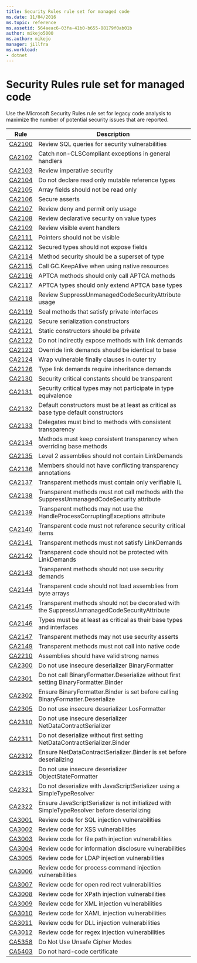 ```yaml
---
title: Security Rules rule set for managed code
ms.date: 11/04/2016
ms.topic: reference
ms.assetid: 564aeac6-03fa-41b0-b655-88179f0ab01b
author: mikejo5000
ms.author: mikejo
manager: jillfra
ms.workload:
- dotnet
---
```

# Security Rules rule set for managed code

Use the Microsoft Security Rules rule set for legacy code analysis to maximize the number of potential security issues that are reported.

|Rule|Description|
|----------|-----------------|
|[CA2100](../code-quality/ca2100.md)|Review SQL queries for security vulnerabilities|
|[CA2102](../code-quality/ca2102.md)|Catch non-CLSCompliant exceptions in general handlers|
|[CA2103](../code-quality/ca2103.md)|Review imperative security|
|[CA2104](../code-quality/ca2104.md)|Do not declare read only mutable reference types|
|[CA2105](../code-quality/ca2105.md)|Array fields should not be read only|
|[CA2106](../code-quality/ca2106.md)|Secure asserts|
|[CA2107](../code-quality/ca2107.md)|Review deny and permit only usage|
|[CA2108](../code-quality/ca2108.md)|Review declarative security on value types|
|[CA2109](../code-quality/ca2109.md)|Review visible event handlers|
|[CA2111](../code-quality/ca2111.md)|Pointers should not be visible|
|[CA2112](../code-quality/ca2112.md)|Secured types should not expose fields|
|[CA2114](../code-quality/ca2114.md)|Method security should be a superset of type|
|[CA2115](../code-quality/ca2115.md)|Call GC.KeepAlive when using native resources|
|[CA2116](../code-quality/ca2116.md)|APTCA methods should only call APTCA methods|
|[CA2117](../code-quality/ca2117.md)|APTCA types should only extend APTCA base types|
|[CA2118](../code-quality/ca2118.md)|Review SuppressUnmanagedCodeSecurityAttribute usage|
|[CA2119](../code-quality/ca2119.md)|Seal methods that satisfy private interfaces|
|[CA2120](../code-quality/ca2120.md)|Secure serialization constructors|
|[CA2121](../code-quality/ca2121.md)|Static constructors should be private|
|[CA2122](../code-quality/ca2122.md)|Do not indirectly expose methods with link demands|
|[CA2123](../code-quality/ca2123.md)|Override link demands should be identical to base|
|[CA2124](../code-quality/ca2124.md)|Wrap vulnerable finally clauses in outer try|
|[CA2126](../code-quality/ca2126.md)|Type link demands require inheritance demands|
|[CA2130](../code-quality/ca2130.md)|Security critical constants should be transparent|
|[CA2131](../code-quality/ca2131.md)|Security critical types may not participate in type equivalence|
|[CA2132](../code-quality/ca2132.md)|Default constructors must be at least as critical as base type default constructors|
|[CA2133](../code-quality/ca2133.md)|Delegates must bind to methods with consistent transparency|
|[CA2134](../code-quality/ca2134.md)|Methods must keep consistent transparency when overriding base methods|
|[CA2135](../code-quality/ca2135.md)|Level 2 assemblies should not contain LinkDemands|
|[CA2136](../code-quality/ca2136.md)|Members should not have conflicting transparency annotations|
|[CA2137](../code-quality/ca2137.md)|Transparent methods must contain only verifiable IL|
|[CA2138](../code-quality/ca2138.md)|Transparent methods must not call methods with the SuppressUnmanagedCodeSecurity attribute|
|[CA2139](../code-quality/ca2139.md)|Transparent methods may not use the HandleProcessCorruptingExceptions attribute|
|[CA2140](../code-quality/ca2140.md)|Transparent code must not reference security critical items|
|[CA2141](../code-quality/ca2141.md)|Transparent methods must not satisfy LinkDemands|
|[CA2142](../code-quality/ca2142.md)|Transparent code should not be protected with LinkDemands|
|[CA2143](../code-quality/ca2143.md)|Transparent methods should not use security demands|
|[CA2144](../code-quality/ca2144.md)|Transparent code should not load assemblies from byte arrays|
|[CA2145](../code-quality/ca2145.md)|Transparent methods should not be decorated with the SuppressUnmanagedCodeSecurityAttribute|
|[CA2146](../code-quality/ca2146.md)|Types must be at least as critical as their base types and interfaces|
|[CA2147](../code-quality/ca2147.md)|Transparent methods may not use security asserts|
|[CA2149](../code-quality/ca2149.md)|Transparent methods must not call into native code|
|[CA2210](../code-quality/ca2210.md)|Assemblies should have valid strong names|
|[CA2300](ca2300.md)|Do not use insecure deserializer BinaryFormatter|
|[CA2301](ca2301.md)|Do not call BinaryFormatter.Deserialize without first setting BinaryFormatter.Binder|
|[CA2302](ca2302.md)|Ensure BinaryFormatter.Binder is set before calling BinaryFormatter.Deserialize|
|[CA2305](ca2305.md)|Do not use insecure deserializer LosFormatter|
|[CA2310](ca2310.md)|Do not use insecure deserializer NetDataContractSerializer|
|[CA2311](ca2311.md)|Do not deserialize without first setting NetDataContractSerializer.Binder|
|[CA2312](ca2312.md)|Ensure NetDataContractSerializer.Binder is set before deserializing|
|[CA2315](ca2315.md)|Do not use insecure deserializer ObjectStateFormatter|
|[CA2321](ca2321.md)|Do not deserialize with JavaScriptSerializer using a SimpleTypeResolver|
|[CA2322](ca2322.md)|Ensure JavaScriptSerializer is not initialized with SimpleTypeResolver before deserializing|
|[CA3001](../code-quality/ca3001.md)|Review code for SQL injection vulnerabilities|
|[CA3002](../code-quality/ca3002.md)|Review code for XSS vulnerabilities|
|[CA3003](../code-quality/ca3003.md)|Review code for file path injection vulnerabilities|
|[CA3004](../code-quality/ca3004.md)|Review code for information disclosure vulnerabilities|
|[CA3005](../code-quality/ca3005.md)|Review code for LDAP injection vulnerabilities|
|[CA3006](../code-quality/ca3006.md)|Review code for process command injection vulnerabilities|
|[CA3007](../code-quality/ca3007.md)|Review code for open redirect vulnerabilities|
|[CA3008](../code-quality/ca3008.md)|Review code for XPath injection vulnerabilities|
|[CA3009](../code-quality/ca3009.md)|Review code for XML injection vulnerabilities|
|[CA3010](/dotnet/fundamentals/code-analysis/quality-rules/ca3010)|Review code for XAML injection vulnerabilities|
|[CA3011](/dotnet/fundamentals/code-analysis/quality-rules/ca3011)|Review code for DLL injection vulnerabilities|
|[CA3012](/dotnet/fundamentals/code-analysis/quality-rules/ca3012)|Review code for regex injection vulnerabilities|
|[CA5358](/dotnet/fundamentals/code-analysis/quality-rules/ca5358)|Do Not Use Unsafe Cipher Modes|
|[CA5403](/dotnet/fundamentals/code-analysis/quality-rules/ca5403)|Do not hard-code certificate|